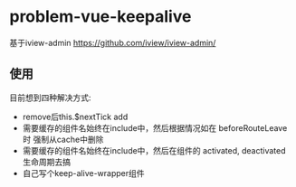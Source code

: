 # problem-vue-keepalive

基于iview-admin
https://github.com/iview/iview-admin/

## 使用

目前想到四种解决方式:
* remove后this.$nextTick add
* 需要缓存的组件名始终在include中，然后根据情况如在 beforeRouteLeave时 强制从cache中删除
* 需要缓存的组件名始终在include中，然后在组件的 activated, deactivated 生命周期去搞
* 自己写个keep-alive-wrapper组件